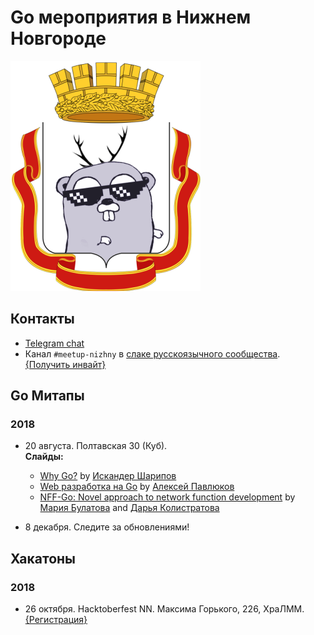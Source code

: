 # Go мероприятия в Нижнем Новгороде

![Logo](/go_nizhny.png)

## Контакты

* [Telegram chat](https://t.me/golang_events_nizhny)
* Канал `#meetup-nizhny` в [слаке русскоязычного сообщества](https://golang-ru.slack.com). [{Получить инвайт}](http://slack.golang-ru.com/)

## Go Митапы

### 2018

* 20 августа. Полтавская 30 (Куб).<br>
  **Слайды:**
  * [Why Go?](/slides/2018-Aug-20/why-go.pdf) by [Искандер Шарипов](https://github.com/Quasilyte)
  * [Web разработка на Go](/slides/2018-Aug-20/web-dev.pdf) by [Алексей Павлюков](https://github.com/a5i/)
  * [NFF-Go: Novel approach to network function development](/slides/2018-Aug-20/nff-go.pdf) by [Мария Булатова](https://github.com/mbulatova) and [Дарья Колистратова](https://github.com/dkolistratova)

* 8 декабря. Следите за обновлениями!

## Хакатоны

### 2018

* 26 октября. Hacktoberfest NN. Максима Горького, 226, ХраЛММ. [{Регистрация}](https://www.it52.info/events/2018-10-26-hacktoberfest-nn)<br>